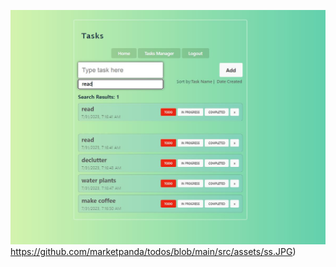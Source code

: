 ![task manager](https://github.com/marketpanda/todos/blob/main/src/assets/ss.JPG)https://github.com/marketpanda/todos/blob/main/src/assets/ss.JPG)
